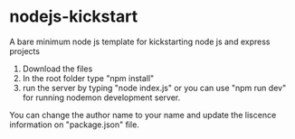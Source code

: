 # nodejs-kickstart
A bare minimum node js template for kickstarting node js and express projects

1. Download the files
2. In the root folder type "npm install"
3. run the server by typing "node index.js" or you can use "npm run dev" for running nodemon development server.

You can change the author name to your name and update the liscence information on "package.json" file.
